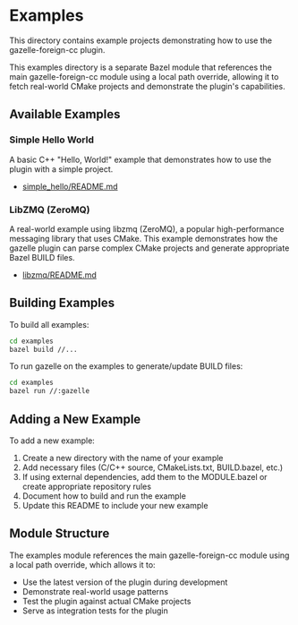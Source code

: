 # Examples

This directory contains example projects demonstrating how to use the gazelle-foreign-cc plugin.

This examples directory is a separate Bazel module that references the main gazelle-foreign-cc module using a local path override, allowing it to fetch real-world CMake projects and demonstrate the plugin's capabilities.

## Available Examples

### Simple Hello World

A basic C++ "Hello, World!" example that demonstrates how to use the plugin with a simple project.

- [simple_hello/README.md](simple_hello/README.md)

### LibZMQ (ZeroMQ)

A real-world example using libzmq (ZeroMQ), a popular high-performance messaging library that uses CMake. This example demonstrates how the gazelle plugin can parse complex CMake projects and generate appropriate Bazel BUILD files.

- [libzmq/README.md](libzmq/README.md)

## Building Examples

To build all examples:

```bash
cd examples
bazel build //...
```

To run gazelle on the examples to generate/update BUILD files:

```bash
cd examples
bazel run //:gazelle
```

## Adding a New Example

To add a new example:

1. Create a new directory with the name of your example
2. Add necessary files (C/C++ source, CMakeLists.txt, BUILD.bazel, etc.)
3. If using external dependencies, add them to the MODULE.bazel or create appropriate repository rules
4. Document how to build and run the example
5. Update this README to include your new example

## Module Structure

The examples module references the main gazelle-foreign-cc module using a local path override, which allows it to:

- Use the latest version of the plugin during development
- Demonstrate real-world usage patterns
- Test the plugin against actual CMake projects
- Serve as integration tests for the plugin